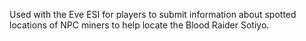 Used with the Eve ESI for players to submit information about spotted locations of NPC miners to help locate the Blood Raider Sotiyo.
